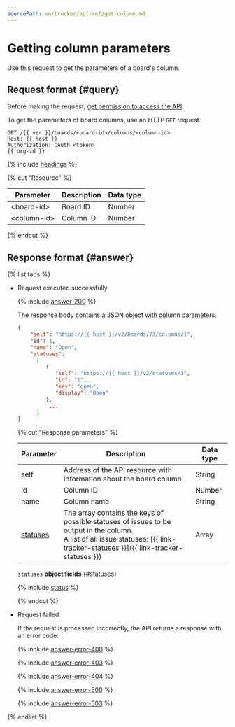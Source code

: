 ```yaml
---
sourcePath: en/tracker/api-ref/get-column.md
---
```

# Getting column parameters

Use this request to get the parameters of a board's column.

## Request format {#query}

Before making the request, [get permission to access the API](concepts/access.md).

To get the parameters of board columns, use an HTTP `GET` request.

```
GET /{{ ver }}/boards/<board-id>/columns/<column-id>
Host: {{ host }}
Authorization: OAuth <token>
{{ org-id }}
```

{% include [headings](../_includes/tracker/api/headings.md) %}

{% cut "Resource" %}

| Parameter | Description | Data type |
| ----- | ----- | ----- |
| \<board-id\> | Board ID | Number |
| \<column-id\> | Column ID | Number |

{% endcut %}

## Response format {#answer}

{% list tabs %}

- Request executed successfully

    {% include [answer-200](../_includes/tracker/api/answer-200.md) %}

    The response body contains a JSON object with column parameters.

    ```json
    {
        "self": "https://{{ host }}/v2/boards/73/columns/1",
        "id": 1,
        "name": "Open",
        "statuses":
          [
             {
                "self": "https://{{ host }}/v2/statuses/1",
                "id": "1",
                "key": "open",
                "display": "Open"
             },
              ...
          ]
    }
    ```

    {% cut "Response parameters" %}

    | Parameter | Description | Data type |
    | -------- | -------- | ---------- |
    | self | Address of the API resource with information about the board column | String |
    | id | Column ID | Number |
    | name | Column name | String |
    | [statuses](#statuses) | The array contains the keys of possible statuses of issues to be output in the column.<br/>A list of all issue statuses: [{{ link-tracker-statuses }}]({{ link-tracker-statuses }}) | Array |

    `statuses` **object fields** {#statuses}

    {% include [status](../_includes/tracker/api/status.md) %}

    {% endcut %}

- Request failed

    If the request is processed incorrectly, the API returns a response with an error code:

    {% include [answer-error-400](../_includes/tracker/api/answer-error-400.md) %}

    {% include [answer-error-403](../_includes/tracker/api/answer-error-403.md) %}

    {% include [answer-error-404](../_includes/tracker/api/answer-error-404.md) %}

    {% include [answer-error-500](../_includes/tracker/api/answer-error-500.md) %}

    {% include [answer-error-503](../_includes/tracker/api/answer-error-503.md) %}

{% endlist %}

